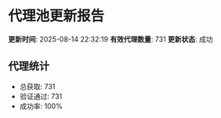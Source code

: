 # 代理池更新报告

**更新时间**: 2025-08-14 22:32:19
**有效代理数量**: 731
**更新状态**:  成功

## 代理统计
- 总获取: 731
- 验证通过: 731
- 成功率: 100%

